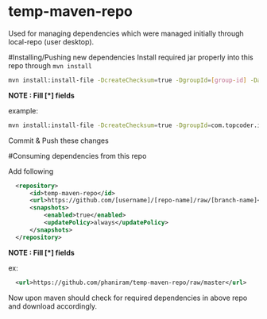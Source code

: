 # temp-maven-repo
Used for managing dependencies which were managed initially through local-repo (user desktop).

#Installing/Pushing new dependencies
Install required jar properly into this repo through `mvn install`

```sh
mvn install:install-file -DcreateChecksum=true -DgroupId=[group-id] -DartifactId=[artifact-id] -Dversion=[version] -DmodelVersion=[DmodelVersion] -Dpackaging=[packaging-format] -Dfile=[path-to-file] -DlocalRepositoryPath=[path-to-git-repo]
```

**NOTE : Fill [*] fields**

example: 
```sh
mvn install:install-file -DcreateChecksum=true -DgroupId=com.topcoder.internal -DartifactId=shared -Dversion=1.0.0 -DmodelVersion=4.0.0 -Dpackaging=jar -Dfile=ap-project-microservice/lib/com/topcoder/internal/shared/1.0.0/shared-1.0.0.jar -DlocalRepositoryPath=temp-maven-repo
```

Commit & Push these changes

#Consuming dependencies from this repo

Add following 
```xml
  <repository>
      <id>temp-maven-repo</id>
      <url>https://github.com/[username]/[repo-name]/raw/[branch-name]</url>
      <snapshots>
          <enabled>true</enabled>
          <updatePolicy>always</updatePolicy>
      </snapshots>
  </repository>
```
**NOTE : Fill [*] fields**

ex: 
```xml
  <url>https://github.com/phaniram/temp-maven-repo/raw/master</url>
```
Now upon maven should check for required dependencies in above repo and download accordingly.
